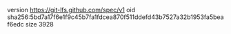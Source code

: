 version https://git-lfs.github.com/spec/v1
oid sha256:5bd7a17f6e1f9c45b7fa1fdcea870f511ddefd43b7527a32b1953fa5beaf6edc
size 3928
